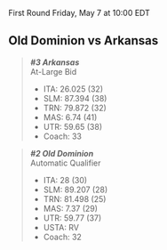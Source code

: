 First Round
Friday, May 7 at 10:00 EDT
## Old Dominion vs Arkansas

> ***#3 Arkansas***  
> At-Large Bid  
> - ITA: 26.025 (32)  
> - SLM: 87.394 (38)  
> - TRN: 79.872 (32)  
> - MAS: 6.74 (41)  
> - UTR: 59.65 (38)  
> - Coach: 33  

> ***#2 Old Dominion***  
> Automatic Qualifier  
> - ITA: 28 (30)  
> - SLM: 89.207 (28)  
> - TRN: 81.498 (25)  
> - MAS: 7.37 (29)  
> - UTR: 59.77 (37)  
> - USTA: RV  
> - Coach: 32  